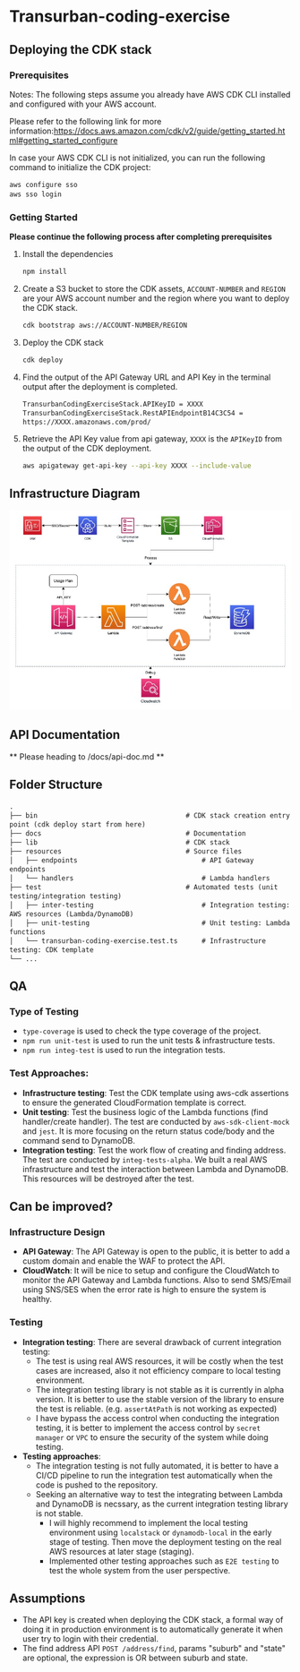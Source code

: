 # Transurban-coding-exercise

## Deploying the CDK stack

### Prerequisites

Notes: The following steps assume you already have AWS CDK CLI installed and configured with your AWS account.

Please refer to the following link for more
information:https://docs.aws.amazon.com/cdk/v2/guide/getting_started.html#getting_started_configure

In case your AWS CDK CLI is not initialized, you can run the following command to initialize the CDK project:

```bash
aws configure sso 
aws sso login  
```

### Getting Started

**Please continue the following process after completing prerequisites**

1. Install the dependencies
   ```bash
   npm install
   ```

2. Create a S3 bucket to store the CDK assets, `ACCOUNT-NUMBER` and `REGION` are your AWS account number and the region
   where you want to deploy the CDK stack.
   ```bash
   cdk bootstrap aws://ACCOUNT-NUMBER/REGION
   ```

3. Deploy the CDK stack
   ```bash
   cdk deploy
   ```

4. Find the output of the API Gateway URL and API Key in the terminal output after the deployment is completed.
   ```
   TransurbanCodingExerciseStack.APIKeyID = XXXX
   TransurbanCodingExerciseStack.RestAPIEndpointB14C3C54 = https://XXXX.amazonaws.com/prod/
   ```

5. Retrieve the API Key value from api gateway, `XXXX` is the `APIKeyID` from the output of the CDK deployment.
    ```bash
    aws apigateway get-api-key --api-key XXXX --include-value
    ```

## Infrastructure Diagram
![diagram.jpg](diagram.jpg)

## API Documentation
** Please heading to /docs/api-doc.md **


## Folder Structure
````
.
├── bin                                     # CDK stack creation entry point (cdk deploy start from here)
├── docs                                    # Documentation
├── lib                                     # CDK stack
├── resources                               # Source files
│   ├── endpoints                               # API Gateway endpoints
│   └── handlers                                # Lambda handlers
├── test                                    # Automated tests (unit testing/integration testing)
│   ├── inter-testing                           # Integration testing: AWS resources (Lambda/DynamoDB)
│   ├── unit-testing                            # Unit testing: Lambda functions
│   └── transurban-coding-exercise.test.ts      # Infrastructure testing: CDK template
└── ...
````


## QA
### Type of Testing

- `type-coverage` is used to check the type coverage of the project.
- `npm run unit-test` is used to run the unit tests & infrastructure tests.
- `npm run integ-test` is used to run the integration tests.

### Test Approaches:

- **Infrastructure testing**: Test the CDK template using aws-cdk assertions to ensure the generated CloudFormation
  template is correct.
- **Unit testing**: Test the business logic of the Lambda functions (find handler/create handler). The test are
  conducted by `aws-sdk-client-mock` and `jest`. It is more focusing on the return status code/body and the command
  send to DynamoDB.
- **Integration testing**: Test the work flow of creating and finding address. The test are conducted
  by `integ-tests-alpha`. We built a real AWS infrastructure and test the interaction between Lambda and DynamoDB.
  This resources will be destroyed after the test.

## Can be improved?

### Infrastructure Design
- **API Gateway**: The API Gateway is open to the public, it is better to add a custom domain and enable the WAF to
  protect the API.
- **CloudWatch**: It will be nice to setup and configure the CloudWatch to monitor the API Gateway and Lambda functions.
  Also to send SMS/Email using SNS/SES when the error rate is high to ensure the system is healthy.

### Testing
- **Integration testing**: There are several drawback of current integration testing:
    - The test is using real AWS resources, it will be costly when the test cases are increased, also it not efficiency
      compare to local testing environment. 
    - The integration testing library is not stable as it is currently in alpha version. It is better to use the stable
      version of the library to ensure the test is reliable. (e.g. `assertAtPath` is not working as expected)
    - I have bypass the access control when conducting the integration testing, it is better to implement the access
      control by `secret manager` or `VPC` to ensure the security of the system while doing testing.
- **Testing approaches**:
    - The integration testing is not fully automated, it is better to have a CI/CD pipeline to run the integration test
      automatically when the code is pushed to the repository.
    - Seeking an alternative way to test the integrating between Lambda and DynamoDB is necssary, as the current
      integration testing library is not stable.
      - I will highly recommend to implement the local testing environment using `localstack` or `dynamodb-local` in the early stage of testing. Then move the deployment testing on the real
        AWS resources at later stage (staging).
      - Implemented other testing approaches such as `E2E testing` to test the whole system from the user perspective.

## Assumptions
- The API key is created when deploying the CDK stack, a formal way of doing it in production environment is to
  automatically generate it when user try to login with their credential.
- The find address API `POST /address/find`, params "suburb" and "state" are optional, the expression is OR between
  suburb and state.